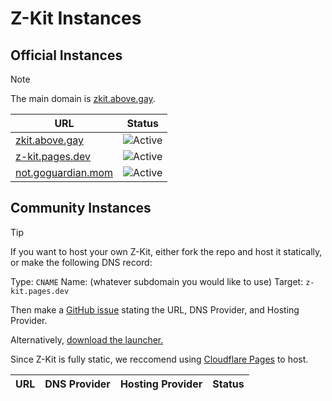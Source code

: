 # Z-Kit Instances
## Official Instances
> [!NOTE]
> The main domain is [zkit.above.gay](https://zkit.above.gay).

| URL                                              | Status                                                |
| ------------------------------------------------ | ----------------------------------------------------- |
| [zkit.above.gay](https://zkit.above.gay)         | ![Active](https://img.shields.io/badge/Active-6AD141) |
| [z-kit.pages.dev](https://z-kit.pages.dev)       | ![Active](https://img.shields.io/badge/Active-6AD141) |
| [not.goguardian.mom](https://not.goguardian.mom) | ![Active](https://img.shields.io/badge/Active-6AD141) |

## Community Instances
> [!TIP]
> If you want to host your own Z-Kit, either fork the repo and host it statically, or make the following DNS record:
> 
> Type: `CNAME` Name: (whatever subdomain you would like to use) Target: `z-kit.pages.dev`
> 
> Then make a [GitHub issue](https://github.com/Z-Kit-Team/Z-Kit/issues/new) stating the URL, DNS Provider, and Hosting Provider.
> 
> Alternatively, [download the launcher.](https://raw.githubusercontent.com/Z-Kit-Team/Z-Kit/refs/heads/main/index.html)
>
> Since Z-Kit is fully static, we reccomend using [Cloudflare Pages](https://dash.cloudflare.com/login?redirect_uri=https%3A%2F%2Fdash.cloudflare.com%2F%3Faccount%3Dpages) to host.

| URL                                              | DNS Provider | Hosting Provider | Status                                                |
| ------------------------------------------------ | ------------ | ---------------- | ----------------------------------------------------- |
